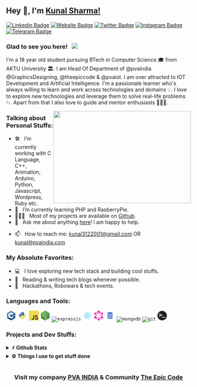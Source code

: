 ## Hey 👋, I'm [Kunal Sharma!](https://github.com/ks3122001/)

[![Linkedin Badge](https://img.shields.io/badge/-LinkedIn-0e76a8?style=flat-square&logo=Linkedin&logoColor=white)](https://www.linkedin.com/in/kunal-sharma-3b35661a8/)
[![Website Badge](https://img.shields.io/badge/Website-3b5998?style=flat-square&logo=google-chrome&logoColor=white)](https://ks3122001.github.io/)
[![Twitter Badge](https://img.shields.io/badge/-Twitter-00acee?style=flat-square&logo=Twitter&logoColor=white)](https://twitter.com/KunalSh3122001)
[![Instagram Badge](https://img.shields.io/badge/-Instagram-e4405f?style=flat-square&logo=Instagram&logoColor=white)](https://www.instagram.com/kirro_sharma/)
[![Telegram Badge](https://img.shields.io/badge/-Telegram-0088cc?style=flat-square&logo=Telegram&logoColor=white)](https://t.me/pvaceo)

### Glad to see you here! &nbsp; ![](https://visitor-badge.glitch.me/badge?page_id=ceokartik.ceokartik&style=flat-square&color=0088cc)

I'm a 18 year old student pursuing BTech in Computer Science 🎓 from AKTU University 🏛. I am Head Of Department of @pvaindia @GraphicsDesigning, @theepiccode & @pvaiot.  I am over attracted to IOT Development and Artificial Intelligence. I'm a passionate learner who's always willing to learn and work across technologies and domains 💡. I love to explore new technologies and leverage them to solve real-life problems ✨. Apart from that I also love to guide and mentor enthusiasts 👨🏻‍💻.

<img align="right" height="250" width="375" alt="" src="https://raw.githubusercontent.com/iampavangandhi/iampavangandhi/master/gifs/coder.gif" />

### Talking about Personal Stuffs:

- 🛠 &nbsp; I’m currently working with C Language, C++, Animation, Arduino, <br /> Python, Javascript, Wordpress, Ruby etc.
- 🚀 &nbsp; I’m currently learning PHP and RasberryPie.
- 👨🏻‍💻 &nbsp; Most of my projects are available on [Github](https://github.com/ks3122001).
- 💬 &nbsp; Ask me about anything [here](https://t.me/pvaceo)! I am happy to help.
<!--- 👾 &nbsp; Fun fact: Equal is Not Always Equal in Javascript.-->
- 📫 &nbsp; How to reach me: kunal3122001@gmail.com OR kunal@pvaindia.com
<!--- 📝 &nbsp; Checkout my [Resume](https://github.com/ceokartik/ceokartik/blob/master/resume.pdf).-->

### My Absolute Favorites:

- 💻 &nbsp; I love exploring new tech stack and building cool stuffs.
- 📰 &nbsp; Reading & writing tech blogs whenever possible.
- 🍕 &nbsp; Hackathons, Robowars & tech events.

### Languages and Tools:

<code><img height="27" src="https://raw.githubusercontent.com/github/explore/80688e429a7d4ef2fca1e82350fe8e3517d3494d/topics/cpp/cpp.png" alt="cpp"></code>
<code><img height="27" src="https://raw.githubusercontent.com/github/explore/80688e429a7d4ef2fca1e82350fe8e3517d3494d/topics/python/python.png" alt="python"></code>
<code><img height="27" src="https://raw.githubusercontent.com/github/explore/80688e429a7d4ef2fca1e82350fe8e3517d3494d/topics/javascript/javascript.png" alt="javascript"></code>
<code><img height="27" src="https://raw.githubusercontent.com/github/explore/80688e429a7d4ef2fca1e82350fe8e3517d3494d/topics/nodejs/nodejs.png" alt="nodejs"></code>
<code><img height="27" src="https://devicons.github.io/devicon/devicon.git/icons/express/express-original.svg" alt="expressjs"></code>
<code><img height="27" src="https://raw.githubusercontent.com/github/explore/80688e429a7d4ef2fca1e82350fe8e3517d3494d/topics/react/react.png" alt="react"></code>
<code><img height="27" src="https://raw.githubusercontent.com/github/explore/80688e429a7d4ef2fca1e82350fe8e3517d3494d/topics/graphql/graphql.png" alt="graphql"></code>
<code><img height="27" src="https://raw.githubusercontent.com/github/explore/80688e429a7d4ef2fca1e82350fe8e3517d3494d/topics/sql/sql.png" alt="sql"></code>
<code><img height="27" src="https://encrypted-tbn0.gstatic.com/images?q=tbn%3AANd9GcSTTzPAw-55ssm1Im594xYZ9eRQu2JylrkYLg&usqp=CAU" alt="mongodb"></code>
<code><img height="27" src="https://devicons.github.io/devicon/devicon.git/icons/git/git-original.svg" alt="git"></code>
<code><img height="27" src="https://raw.githubusercontent.com/github/explore/80688e429a7d4ef2fca1e82350fe8e3517d3494d/topics/terminal/terminal.png" alt="terminal"></code>

<!--
<code><img height="25" src="https://raw.githubusercontent.com/github/explore/80688e429a7d4ef2fca1e82350fe8e3517d3494d/topics/sass/sass.png" alt="sass"></code>
-->

### Projects and Dev Stuffs:

<details>	
  <summary><b>⚡ Github Stats</b></summary>

<img height="180em" src="https://github-readme-stats.vercel.app/api?username=ceokartik&show_icons=true&hide_border=true" />
<img height="180em" src="https://github-readme-stats.vercel.app/api/top-langs/?username=ceokartik&exclude_repo=KNN-Image-Classification&show_icons=true&hide_border=true&layout=compact&langs_count=8"/>
</details>

<!--
<details>
  <summary><b>🧑‍🚀 Open Source Projects</b></summary>

  <br />
  <table>
    <thead align="center">
      <tr border: none;>
        <td><b>💻 Projects</b></td>
        <td><b>🌟 Stars</b></td>
        <td><b>🍴 Forks</b></td>
        <td><b>🐛 Issues</b></td>
        <td><b>🔔 Pull Requests</b></td>
        <td><b>👨‍💻 Language</b></td>
      </tr>
    </thead>
    <tbody>
      <tr>
	      <td><a href="https://github.com/ceokartik/Gitwar"><b>🚀 Gitwar</b></a></td>
        <td><img alt="Stars" src="https://img.shields.io/github/stars/ceokartik/Gitwar?style=flat-square&labelColor=343b41"/></td>
        <td><img alt="Forks" src="https://img.shields.io/github/forks/ceokartik/Gitwar?style=flat-square&labelColor=343b41"/></td>
        <td><img alt="Issues" src="https://img.shields.io/github/issues/ceokartik/Gitwar?style=flat-square"/></td>
        <td><img alt="Pull Requests" src="https://img.shields.io/github/issues-pr/ceokartik/Gitwar?style=flat-square"/></td>
        <td><img alt="Language" src="https://img.shields.io/github/languages/top/ceokartik/Gitwar?style=flat-square"/></td>
      </tr>
      <tr>
	      <td><a href="https://github.com/ceokartik/TradeByte"><b>💸 TradeByte</b></a></td>
        <td><img alt="Stars" src="https://img.shields.io/github/stars/ceokartik/TradeByte?style=flat-square&labelColor=343b41"/></td>
        <td><img alt="Forks" src="https://img.shields.io/github/forks/ceokartik/TradeByte?style=flat-square&labelColor=343b41"/></td>
        <td><img alt="Issues" src="https://img.shields.io/github/issues/ceokartik/TradeByte?style=flat-square"/></td>
        <td><img alt="Pull Requests" src="https://img.shields.io/github/issues-pr/ceokartik/TradeByte?style=flat-square"/></td>
        <td><img alt="Language" src="https://img.shields.io/github/languages/top/ceokartik/TradeByte?label=javascript&style=flat-square"/></td>
      </tr>
      <tr>
	      <td><a href="https://github.com/ceokartik/TheNodeCourse"><b>👨🏻‍💻 TheNodeCourse</b></a></td>
        <td><img alt="Stars" src="https://img.shields.io/github/stars/ceokartik/TheNodeCourse?style=flat-square&labelColor=343b41"/></td>
        <td><img alt="Forks" src="https://img.shields.io/github/forks/ceokartik/TheNodeCourse?style=flat-square&labelColor=343b41"/></td>
        <td><img alt="Issues" src="https://img.shields.io/github/issues/ceokartik/TheNodeCourse?style=flat-square"/></td>
        <td><img alt="Pull Requests" src="https://img.shields.io/github/issues-pr/ceokartik/TheNodeCourse?style=flat-square"/></td>
        <td><img alt="Language" src="https://img.shields.io/github/languages/top/ceokartik/TheNodeCourse?style=flat-square"/></td> 
      </tr>
    </tbody>
  </table>
  <br />
</details>
 -->
<details>	
  <br />
  <summary><b>⚙️ Things I use to get stuff done</b></summary>
  	<ul>
  	    <li><b>OS:</b> Windows 10 & Parrot OS </li>
	    <li><b>Laptop: </b> Dell Latitude (i5)</li>
  	    <li><b>Browser: </b> Firefox Developer Edition</li>
	    <li><b>Code Editor:</b> JetBrains & VSCode</li>
	    <li><b>To Stay Updated:</b> <a href="https://theepiccode.com">The Epic Code</a></li>
	    <br />
	</ul>	
</details>

#

<div align="center">

### Visit my company [PVA INDIA](https://pvaindia.com) & Community [The Epic Code](https://theepiccode.com)

</div>
